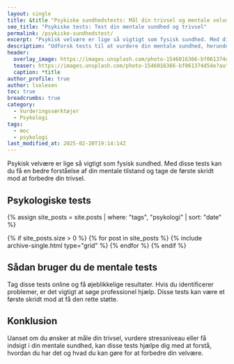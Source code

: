 ```yaml
---
layout: single
title: &title "Psykiske sundhedstests: Mål din trivsel og mentale velvære"
seo_title: "Psykiske tests: Test din mentale sundhed og trivsel"
permalink: /psykiske-sundhedstest/
excerpt: "Psykisk velvære er lige så vigtigt som fysisk sundhed. Med disse tests kan du få en bedre forståelse af din mentale tilstand og tage de første skridt mod at forbedre din trivsel."
description: "Udforsk tests til at vurdere din mentale sundhed, herunder stress, depression, trivsel og negative tanker. Få indsigt i dine mentale udfordringer og hvordan du kan få hjælp."
header:
  overlay_image: https://images.unsplash.com/photo-1546016366-bf061374d54e?auto=format&ixlib=rb-4.0.3&ixid=M3wxMjA3fDB8MHxwaG90by1wYWdlfHx8fGVufDB8fHx8fA%3D%3D&fit=crop&h=630&w=1200&q=60
  teaser: https://images.unsplash.com/photo-1546016366-bf061374d54e?auto=format&ixlib=rb-4.0.3&ixid=M3wxMjA3fDB8MHxwaG90by1wYWdlfHx8fGVufDB8fHx8fA%3D%3D&fit=crop&h=300&w=400&q=10
  caption: *title
author_profile: true
author: lsolesen
toc: true
breadcrumbs: true
category:
  - Vurderingsværktøjer
  - Psykologi
tags:
  - moc
  - psykologi
last_modified_at: 2025-02-20T19:14:14Z
---
```


Psykisk velvære er lige så vigtigt som fysisk sundhed. Med disse tests kan du få en bedre forståelse af din mentale tilstand og tage de første skridt mod at forbedre din trivsel.

## Psykologiske tests

{% assign site_posts = site.posts | where: "tags", "psykologi" | sort: "date" %}

<div class="feature__wrapper">

{% if site_posts.size > 0 %}
  {% for post in site_posts %}
    {% include archive-single.html type="grid" %}
  {% endfor %}
{% endif %}

</div>

## Sådan bruger du de mentale tests

Tag disse tests online og få øjeblikkelige resultater. Hvis du identificerer problemer, er det vigtigt at søge professionel hjælp. Disse tests kan være et første skridt mod at få den rette støtte.

## Konklusion

Uanset om du ønsker at måle din trivsel, vurdere stressniveau eller få indsigt i din mentale sundhed, kan disse tests hjælpe dig med at forstå, hvordan du har det og hvad du kan gøre for at forbedre din velvære.